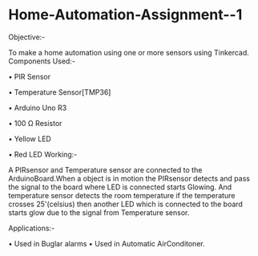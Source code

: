 # Home-Automation-Assignment--1
Objective:-

To make a home automation using  one or more sensors using Tinkercad.
Components Used:-

 • PIR Sensor
 
 • Temperature Sensor[TMP36]
 
 • Arduino Uno R3
 
 • 100 Ω Resistor
 
 • Yellow LED
 
 • Red LED
Working:-

A PIRsensor and Temperature sensor are connected to the ArduinoBoard.When a object is in motion the PIRsensor detects and pass the signal to the board where LED is connected starts Glowing. And temperature sensor detects the room temperature if the temperature crosses 25'(celsius) then another LED which is connected to the board starts glow due to the signal from Temperature sensor.

Applications:-

• Used in Buglar alarms
• Used in Automatic AirConditoner.
